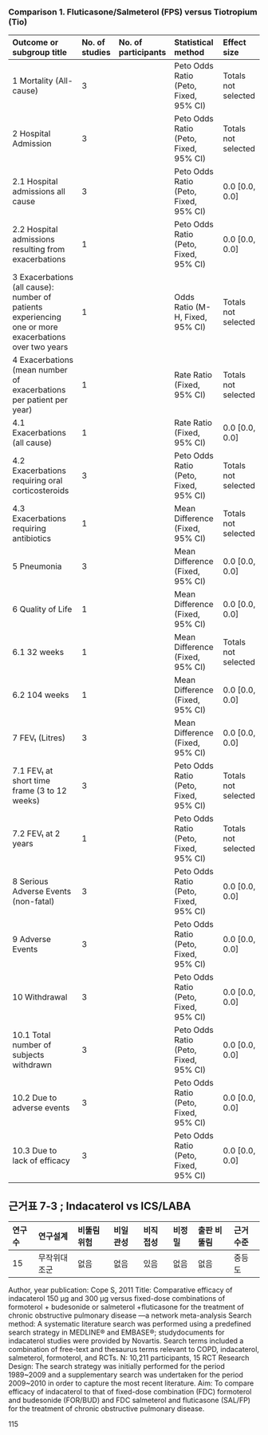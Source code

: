 ### Comparison 1. Fluticasone/Salmeterol (FPS) versus Tiotropium (Tio)

| Outcome or subgroup title | No. of studies | No. of participants | Statistical method | Effect size |
|:-----------------------------------------------------------------------|:---------------|:--------------------|:------------------------------------|:--------------------|
| 1 Mortality (All-cause) | 3 | | Peto Odds Ratio (Peto, Fixed, 95% CI) | Totals not selected |
| 2 Hospital Admission | 3 | | Peto Odds Ratio (Peto, Fixed, 95% CI) | Totals not selected |
| 2.1 Hospital admissions all cause | 3 | | Peto Odds Ratio (Peto, Fixed, 95% CI) | 0.0 [0.0, 0.0] |
| 2.2 Hospital admissions resulting from exacerbations | 1 | | Peto Odds Ratio (Peto, Fixed, 95% CI) | 0.0 [0.0, 0.0] |
| 3 Exacerbations (all cause): number of patients experiencing one or more exacerbations over two years | 1 | | Odds Ratio (M-H, Fixed, 95% CI) | Totals not selected |
| 4 Exacerbations (mean number of exacerbations per patient per year) | 1 | | Rate Ratio (Fixed, 95% CI) | Totals not selected |
| 4.1 Exacerbations (all cause) | 1 | | Rate Ratio (Fixed, 95% CI) | 0.0 [0.0, 0.0] |
| 4.2 Exacerbations requiring oral corticosteroids | 3 | | Peto Odds Ratio (Peto, Fixed, 95% CI) | Totals not selected |
| 4.3 Exacerbations requiring antibiotics | 1 | | Mean Difference (Fixed, 95% CI) | Totals not selected |
| 5 Pneumonia | 3 | | Mean Difference (Fixed, 95% CI) | 0.0 [0.0, 0.0] |
| 6 Quality of Life | 1 | | Mean Difference (Fixed, 95% CI) | 0.0 [0.0, 0.0] |
| 6.1 32 weeks | 1 | | Mean Difference (Fixed, 95% CI) | Totals not selected |
| 6.2 104 weeks | 1 | | Mean Difference (Fixed, 95% CI) | 0.0 [0.0, 0.0] |
| 7 FEV₁ (Litres) | 3 | | Mean Difference (Fixed, 95% CI) | 0.0 [0.0, 0.0] |
| 7.1 FEV₁ at short time frame (3 to 12 weeks) | 3 | | Peto Odds Ratio (Peto, Fixed, 95% CI) | Totals not selected |
| 7.2 FEV₁ at 2 years | 1 | | Peto Odds Ratio (Peto, Fixed, 95% CI) | Totals not selected |
| 8 Serious Adverse Events (non-fatal) | 3 | | Peto Odds Ratio (Peto, Fixed, 95% CI) | 0.0 [0.0, 0.0] |
| 9 Adverse Events | 3 | | Peto Odds Ratio (Peto, Fixed, 95% CI) | 0.0 [0.0, 0.0] |
| 10 Withdrawal | 3 | | Peto Odds Ratio (Peto, Fixed, 95% CI) | 0.0 [0.0, 0.0] |
| 10.1 Total number of subjects withdrawn | 3 | | Peto Odds Ratio (Peto, Fixed, 95% CI) | 0.0 [0.0, 0.0] |
| 10.2 Due to adverse events | 3 | | Peto Odds Ratio (Peto, Fixed, 95% CI) | 0.0 [0.0, 0.0] |
| 10.3 Due to lack of efficacy | 3 | | Peto Odds Ratio (Peto, Fixed, 95% CI) | 0.0 [0.0, 0.0] |

## 근거표 7-3 ; Indacaterol vs ICS/LABA

| 연구수 | 연구설계 | 비뚤림 위험 | 비일관성 | 비직접성 | 비정밀 | 출판 비뚤림 | 근거수준 |
|:-------|:---------|:------------|:---------|:---------|:---------|:------------|:---------|
| 15 | 무작위대조군 | 없음 | 없음 | 있음 | 없음 | 없음 | 중등도 |

Author, year publication: Cope S, 2011
Title: Comparative efficacy of indacaterol 150 µg and 300 µg versus fixed-dose combinations of formoterol + budesonide or salmeterol +fluticasone for the treatment of chronic obstructive pulmonary disease —a network meta-analysis
Search method: A systematic literature search was performed using a predefined search strategy in MEDLINE® and EMBASE®; studydocuments for indacaterol studies were provided by Novartis. Search terms included a combination of free-text and thesaurus terms relevant to COPD, indacaterol, salmeterol, formoterol, and RCTs.
N: 10,211 participants, 15 RCT
Research Design: The search strategy was initially performed for the period 1989~2009 and a supplementary search was undertaken for the period 2009~2010 in order to capture the most recent literature.
Aim: To compare efficacy of indacaterol to that of fixed-dose combination (FDC) formoterol and budesonide (FOR/BUD) and FDC salmeterol and fluticasone (SAL/FP) for the treatment of chronic obstructive pulmonary disease.

<PAGE>115